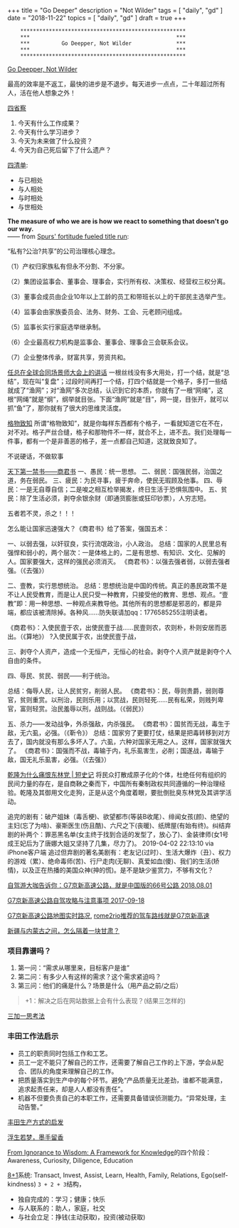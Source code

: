 +++
title = "Go Deeper"
description = "Not Wilder"
tags = [
    "daily",
    "gd"
]
date = "2018-11-22"
topics = [
    "daily",
    "gd"
]
draft = true
+++


```
	****************************************************
	***                                              ***
	***          Go Deepper, Not Wilder              ***
	***                                              ***
	****************************************************
```
[Go Deepper, Not Wilder](https://www.raptitude.com/2017/12/go-deeper-not-wider/)

最高的效率是不返工，最快的进步是不退步。每天进步一点点，二十年超过所有人，活在他人想象之外！

[四省察](http://www.weibo.com/1676664091/H5MH99JlV)

1. 今天有什么工作成果？
2. 今天有什么学习进步？
3. 今天为未来做了什么投资？
4. 今天为自己死后留下了什么遗产？

[四清单](../why/4d-list/): 

* 与已相处
* 与人相处
* 与时相处
* 与世相处

**The measure of who we are is how we react to something that doesn't go our way.**  
	—— from [Spurs' fortitude fueled title run](http://www.espn.com/nba/story/_/id/11901128/spurs-2014-title-run-started-game-7-2013-finals):  


“私有?公治?共享”的公司治理核心理念。

（1）产权归家族私有但永不分割、不分家。

（2）集团设监事会、董事会、理事会，实行所有权、决策权、经营权三权分离。

（3）董事会成员由企业10年以上工龄的员工和带班长以上的干部民主选举产生。

（4）监事会由家族委员会、法务、财务、工会、元老顾问组成。

（5）监事长实行家庭选举继承制。

（6）企业最高权力机构是监事会、董事会、理事会三会联系会议。

（7）企业整体传承，财富共享，劳资共和。


[任总在全球合同场景师大会上的讲话](http://xinsheng.huawei.com/cn/index.php?app=forum&mod=Detail&act=index&id=4235611)
一根丝线没有多大用处，打一个结，就是“总结”，现在叫“复盘”；过段时间再打一个结，打四个结就是一个格子，多打一些结就成了“渔网”；对“渔网”多次总结，认识到它的本质，你就有了一根“网绳”，这根“网绳”就是“纲”，纲举就目张。下面“渔网”就是“目”，网一提，目张开，就可以抓“鱼”了，那你就有了很大的思维灵活度。

[格物致知](https://m.weibo.cn/1676664091/4356194020073762)
所谓“格物致知”，就是你每样东西都有个格子，一看就知道它在不在，对不对。格子严丝合缝，格子和那物件不一样，就合不上，进不去。我们处理每一件事，都有一个是非善恶的格子，差一点都自己知道，这就致良知了。 ​​


不说硬话，不做软事


[天下第一禁书——商君书](https://mp.weixin.qq.com/s/8vI78HSu38Y6tUY5LcMCoQ)
一、愚民：统一思想。
二、弱民：国强民弱，治国之道，务在弱民。
三、疲民：为民寻事，疲于奔命，使民无瑕顾及他事。
四、辱民：一是无自尊自信；二是唆之相互检举揭发，终日生活于恐惧氛围中。
五、贫民：除了生活必须，剥夺余银余财（即通货膨胀或狂印钞票），人穷志短。 

五者若不灵，杀之！！！

怎么能让国家迅速强大？《商君书》给了答案，强国五术：

一、以弱去强，以奸驭良，实行流氓政治，小人政治。
总结：国家的人民里总有强悍和弱小的，两个层次：一是体格上的，二是有思想、有知识、文化、见解的人。国家要强大，这样的强民必须消灭。
《商君书》：以强去强者弱，以弱去强者强。（《去强》）

二、壹教，实行思想统治。
总结：思想统治是中国的传统。真正的愚民政策不是不让人民受教育，而是让人民只受一种教育，只接受他的教育、思想、观点。“壹教”即：用一种思想、一种观点来教导他。其他所有的思想都是邪恶的，都是异端，都应该被清除掉。各种风......防失联请加qq：1776585255注明读者。

《商君书》：入使民壹于农，出使民壹于战……民壹则农，农则朴，朴则安居而恶出。（《算地》） ?入使民属于农，出使民壹于战，

三、剥夺个人资产，造成一个无恒产，无恒心的社会。剥夺个人资产就是剥夺个人自由的条件。

四、辱民、贫民、弱民——利于统治。

总结：侮辱人民，让人民贫穷，削弱人民。
《商君书》：民，辱则贵爵，弱则尊官，贫则重赏。以刑治，民则乐用；以赏战，民则轻死……民有私荣，则贱列卑官，富则轻赏。治民羞辱以刑，战则战。（《弱民》）

五、杀力——发动战争，外杀强敌，内杀强民。
《商君书》：国贫而无战，毒生于敌，无六虱，必强。（《靳令》）
总结：国家穷了更要打仗，结果是把毒转移到对方去了，国内就没有那么多坏人了。六虱，六种对国家无用之人。这样，国家就强大了。
《商君书》：国强而不战，毒输于内，礼乐虱害生，必削；国遂战，毒输于敌，国无礼乐虱害，必强。（《去强》）

[乾隆为什么痛恨东林党 | 短史记](https://mp.weixin.qq.com/s/RD1paHRiBJo7gNv7NZ5NMA)
将民众打散成原子化的个体，杜绝任何有组织的民间力量的存在，是自商鞅之秦而下，中国所有秦制政权共同遵循的一种治理经验。乾隆及其御用文化走狗，正是从这个角度着眼，要批倒批臭东林党及其讲学活动。


追完的剧有：破产姐妹（毒舌梗)、欲望都市(等装B收尾）、绯闻女孩(颜)、绝望的主妇(忘了为啥)、豪斯医生(伤且酷)、六尺之下(丧暖)、纸牌屋(有始有终)。纠结弃剧的补两个：罪恶黑名单(女主终于找到合适的发型了，放心了)、金装律师(女1号成王妃后为了唐娜大姐又坚持了几集，尽力了)。
2019-04-02 22:13:10 via iPhone客户端
追过但弃剧的著名美剧有：老友记(过时）、生活大爆炸（丑）、权力的游戏（累）、绝命毒师(苦)、行尸走肉(无聊)、真爱如血(傻)、我们的生活(矫情)，以及正在热播的美国众神(抻的慌)。是不是缺少鉴赏力，不够有文化？ ​



[自驾游大咖告诉你：G7京新高速公路，就是中国版的66号公路 2018.08.01](https://www.jianshu.com/p/4c4e8020c785)

[G7京新高速公路自驾攻略与注意事项 2017-09-18 ](http://www.veryhuo.com/a/view/176122.html)

[G7京新高速公路地图实时路况](http://gsgl.00cha.com/roadmap_G7.html), [rome2rio推荐的驾车路线就是G7京新高速](https://www.rome2rio.com/map/Beijing/%C3%9Cr%C3%BCmqi)

[新疆与内蒙古之间，怎么隔着一块甘肃？](https://mp.weixin.qq.com/s?__biz=MzI1ODUzNjQ1Mw==&mid=2247505933&idx=1&sn=51aa4a80ca7061aa691253fcf6436499&chksm=ea043d67dd73b471cf215e9ce08f2bd8ea0dc150612e05680de0465500a0defe2315f74b7436&mpshare=1&scene=23&srcid=#rd)



### 项目靠谱吗？
1. 第一问：“需求从哪里来，目标客户是谁”
2. 第二问：有多少人有这样的需求？这个需求紧迫吗？
3. 第三问：他们的痛是什么？场景是什么（用产品之前/之后）

>+1：解决之后在网站数据上会有什么表现？(结果三怎样的)

[三加一思考法](https://mp.weixin.qq.com/s/kPM6Ze30OJyRe5gfbR1egw)

### 丰田工作法启示
- 员工的职责同时包括工作和工艺。
- 员工一定不能只了解自己的工作，还需要了解自己工作的上下游，学会从配合、团队的角度来理解自己的工作。
- 把质量落实到生产中的每个环节。避免“产品质量无比差劲，谁都不能满意，追求起责任来，却是人人都没有责任”。
- 机器不但要负责自己的本职工作，还需要具备错误侦测能力。“异常处理，主动告警。”

[丰田生产方式的启发](https://mp.weixin.qq.com/s/Dq7aw-OKYYHwKRl70k1M1A )

[浮生若梦，墨手留香](https://www.jianshu.com/p/503852319450)

[From Ignorance to Wisdom: A Framework for Knowledge](https://moretothat.com/framework-for-knowledge/)的四个阶段：Awareness, Curiosity, Diligence, Education

[8+1](https://hellohenrik.com/81-framework)系统: Transact, Invest, Assist, Learn, Health, Family, Relations, Ego(self-kindness) `3 + 2 + 3`结构，

- 独自完成的：学习；健康；快乐
- 与人联系的：助人，家庭，社交
- 与社会立足：挣钱(主动获取)，投资(被动获取)
